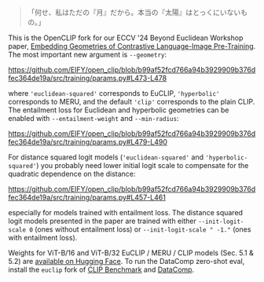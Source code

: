 >「何せ、私はただの『月』だから。本当の『太陽』はとっくにいないもの。」

This is the OpenCLIP fork for our ECCV '24 Beyond Euclidean Workshop paper, [Embedding Geometries of Contrastive Language-Image Pre-Training](https://arxiv.org/abs/2409.13079). The most important new argument is `--geometry`:

https://github.com/EIFY/open_clip/blob/b99af52fcd766a94b3929909b376dfec364de19a/src/training/params.py#L473-L478

where `'euclidean-squared'` corresponds to EuCLIP, `'hyperbolic'` corresponds to MERU, and the default `'clip'` corresponds to the plain CLIP. The entailment loss for Euclidean and hyperbolic geometries can be enabled with `--entailment-weight` and `--min-radius`:

https://github.com/EIFY/open_clip/blob/b99af52fcd766a94b3929909b376dfec364de19a/src/training/params.py#L479-L490

For distance squared logit models (`'euclidean-squared'` and `'hyperbolic-squared'`) you probably need lower initial logit scale to compensate for the quadratic dependence on the distance:

https://github.com/EIFY/open_clip/blob/b99af52fcd766a94b3929909b376dfec364de19a/src/training/params.py#L457-L461

especially for models trained with entailment loss. The distance squared logit models presented in the paper are trained with either `--init-logit-scale 0` (ones without entailment loss) or `--init-logit-scale " -1."` (ones with entailment loss).

Weights for ViT-B/16 and ViT-B/32 EuCLIP / MERU / CLIP models (Sec. 5.1 & 5.2) are [available on Hugging Face](https://huggingface.co/nahidalam/CLIP_Embedding_Geometries). To run the DataComp zero-shot eval, install the `euclip` fork of [CLIP Benchmark](https://github.com/EIFY/CLIP_benchmark/tree/euclip/) and [DataComp](https://github.com/EIFY/datacomp/tree/euclip/).
